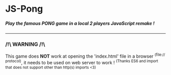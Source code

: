 # JS-Pong
##### *Play the famous **PONG** game in a local **2 players** JavaScript remake !*

---
### /!\ WARNING /!\
This game does **NOT** work at opening the 'index.html' file in a browser <sup>(file:// protocol)</sup>,
it needs to be used on web server to work ! <sup>(Thanks ES6 and import that does not support other than http(s) imports <3)</sup>